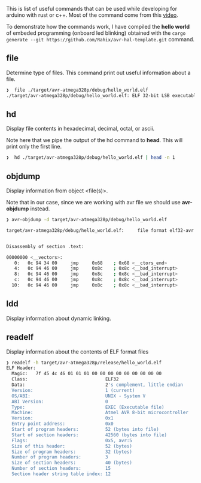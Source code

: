 This is list of useful commands that can be used while developing for arduino with rust or c++.  Most of the command come from this [video](https://youtu.be/q8irLfXwaFM).

To demonstrate how the commands work, I have compiled the **hello world** of embeded programming (onboard led blinking) obtained with the `cargo generate --git https://github.com/Rahix/avr-hal-template.git` command.

## file

Determine type of files.  This command print out useful information about a file.

```bash
❯  file ./target/avr-atmega328p/debug/hello_world.elf
./target/avr-atmega328p/debug/hello_world.elf: ELF 32-bit LSB executable, Atmel AVR 8-bit, version 1 (SYSV), statically linked, with debug_info, not stripped
```


## hd

Display file contents in hexadecimal, decimal, octal, or ascii.

Note here that we pipe the output of the hd command to **head**.  This will print only the first line.

```bash
❯  hd ./target/avr-atmega328p/debug/hello_world.elf | head -n 1
```

## objdump

Display information from object <file(s)>.

Note that in our case, since we are working with avr file we should use **avr-objdump** instead.


```bash
❯ avr-objdump -d target/avr-atmega328p/debug/hello_world.elf

target/avr-atmega328p/debug/hello_world.elf:     file format elf32-avr


Disassembly of section .text:

00000000 <__vectors>:
   0:   0c 94 34 00     jmp     0x68    ; 0x68 <__ctors_end>
   4:   0c 94 46 00     jmp     0x8c    ; 0x8c <__bad_interrupt>
   8:   0c 94 46 00     jmp     0x8c    ; 0x8c <__bad_interrupt>
   c:   0c 94 46 00     jmp     0x8c    ; 0x8c <__bad_interrupt>
  10:   0c 94 46 00     jmp     0x8c    ; 0x8c <__bad_interrupt>

```

## ldd

Display information about dynamic linking.

## readelf

Display information about the contents of ELF format files

```bash
❯ readelf -h target/avr-atmega328p/release/hello_world.elf
ELF Header:
  Magic:   7f 45 4c 46 01 01 01 00 00 00 00 00 00 00 00 00 
  Class:                             ELF32
  Data:                              2's complement, little endian
  Version:                           1 (current)
  OS/ABI:                            UNIX - System V
  ABI Version:                       0
  Type:                              EXEC (Executable file)
  Machine:                           Atmel AVR 8-bit microcontroller
  Version:                           0x1
  Entry point address:               0x0
  Start of program headers:          52 (bytes into file)
  Start of section headers:          42560 (bytes into file)
  Flags:                             0x5, avr:5
  Size of this header:               52 (bytes)
  Size of program headers:           32 (bytes)
  Number of program headers:         3
  Size of section headers:           40 (bytes)
  Number of section headers:         15
  Section header string table index: 12

 
```




